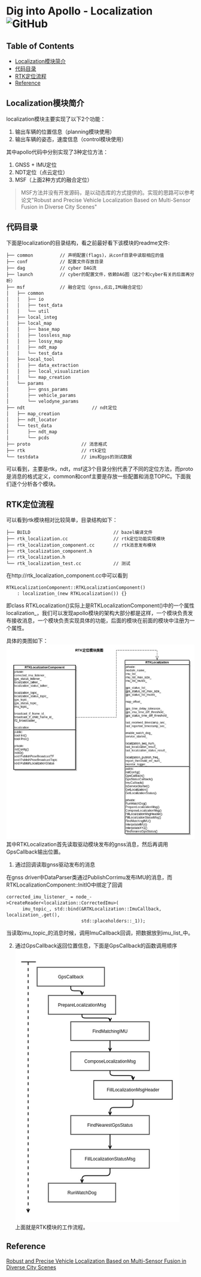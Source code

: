 # Dig into Apollo - Localization ![GitHub](https://img.shields.io/github/license/daohu527/Dig-into-Apollo.svg?style=popout)  

## Table of Contents
- [Localization模块简介](#introduction)
- [代码目录](#content)
- [RTK定位流程](#rtk)
- [Reference](#reference)


<a name="introduction" />

## Localization模块简介
localization模块主要实现了以下2个功能：
1. 输出车辆的位置信息（planning模块使用）
2. 输出车辆的姿态，速度信息（control模块使用）  

其中apollo代码中分别实现了3种定位方法：
1. GNSS + IMU定位
2. NDT定位（点云定位）
3. MSF（上面2种方式的融合定位）

> MSF方法并没有开发源码，是以动态库的方式提供的。实现的思路可以参考论文"Robust and Precise Vehicle Localization Based on Multi-Sensor Fusion in Diverse City Scenes"


<a name="content" />

## 代码目录
下面是localization的目录结构，看之前最好看下该模块的readme文件:  
```
├── common          // 声明配置(flags)，从conf目录中读取相应的值
├── conf            // 配置文件存放目录
├── dag             // cyber DAG流
├── launch          // cyber的配置文件，依赖DAG图（这2个和cyber有关的后面再分析）
├── msf             // 融合定位（gnss,点云,IMU融合定位）
│   ├── common
│   │   ├── io
│   │   ├── test_data
│   │   └── util
│   ├── local_integ
│   ├── local_map
│   │   ├── base_map
│   │   ├── lossless_map
│   │   ├── lossy_map
│   │   ├── ndt_map
│   │   └── test_data
│   ├── local_tool
│   │   ├── data_extraction
│   │   ├── local_visualization
│   │   └── map_creation
│   └── params
│       ├── gnss_params
│       ├── vehicle_params
│       └── velodyne_params
├── ndt                         // ndt定位
│   ├── map_creation
│   ├── ndt_locator
│   └── test_data
│       ├── ndt_map
│       └── pcds
├── proto                   // 消息格式
├── rtk                     // rtk定位
└── testdata                // imu和gps的测试数据
```
可以看到，主要是rtk，ndt，msf这3个目录分别代表了不同的定位方法，而proto是消息的格式定义，common和conf主要是存放一些配置和消息TOPIC。下面我们逐个分析各个模块。  


<a name="rtk" />

## RTK定位流程
可以看到rtk模块相对比较简单，目录结构如下：
```
├── BUILD                               // bazel编译文件
├── rtk_localization.cc                 // rtk定位功能实现模块
├── rtk_localization_component.cc       // rtk消息发布模块
├── rtk_localization_component.h
├── rtk_localization.h
└── rtk_localization_test.cc            // 测试
```
在http://rtk_localization_component.cc中可以看到
```
RTKLocalizationComponent::RTKLocalizationComponent()
    : localization_(new RTKLocalization()) {}
```
即class RTKLocalization()实际上是RTKLocalizationComponent()中的一个属性localization_，我们可以发现apollo模块的架构大部分都是这样，一个模块负责发布接收消息，一个模块负责实现具体的功能，后面的模块在前面的模块中注册为一个属性。

具体的类图如下：  
![location_rtk](img/location_rtk.jpg)    
其中RTKLocalization首先读取驱动模块发布的gnss消息，然后再调用GpsCallback输出位置。

1. 通过回调读取gnss驱动发布的消息

在gnss driver中DataParser类通过PublishCorrimu发布IMU的消息，而RTKLocalizationComponent::InitIO中绑定了回调
```
corrected_imu_listener_ = node_->CreateReader<localization::CorrectedImu>(
      imu_topic_, std::bind(&RTKLocalization::ImuCallback, localization_.get(),
                            std::placeholders::_1));
```
当读取imu_topic_的消息时候，调用ImuCallback回调，把数据放到imu_list_中。

2. 通过GpsCallback返回位置信息，下面是GpsCallback的函数调用顺序  
![location_rtk_flow](img/location_rtk_flow.jpg)  
上面就是RTK模块的工作流程。  


<a name="reference" />

## Reference
[Robust and Precise Vehicle Localization Based on Multi-Sensor Fusion in Diverse City Scenes](https://ieeexplore.ieee.org/document/8461224)  


